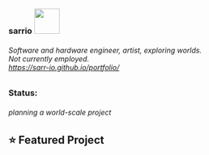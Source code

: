 ### sarrio <img src="https://i.imgur.com/7hHftuR.gif" width=50 height=50>
###### Software and hardware engineer, artist, exploring worlds. <br> Not currently employed. <br> https://sarr-io.github.io/portfolio/

### Status: 
###### planning a world-scale project

## ⭐ Featured Project
